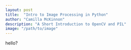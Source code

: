 ```yaml
---
layout: post
title:  "Intro to Image Processing in Python"
author: "Camilla McKinnon"
description: "A Short Introduction to OpenCV and PIL"
image: "/path/to/image"
---
```


hello?
